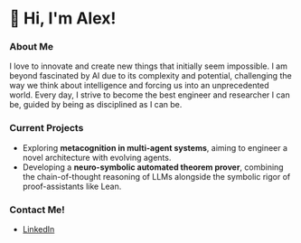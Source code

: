 # 👋 Hi, I'm Alex!

### About Me
I love to innovate and create new things that initially seem impossible. I am beyond fascinated by AI due to its complexity and potential, challenging the way we think about intelligence and forcing us into an unprecedented world. Every day, I strive to become the best engineer and researcher I can be, guided by being as disciplined as I can be.

### Current Projects
- Exploring **metacognition in multi-agent systems**, aiming to engineer a novel architecture with evolving agents.
- Developing a **neuro-symbolic automated theorem prover**, combining the chain-of-thought reasoning of LLMs alongside the symbolic rigor of proof-assistants like Lean.

### Contact Me!
- [LinkedIn](https://www.linkedin.com/in/alex-e-sanchez)

